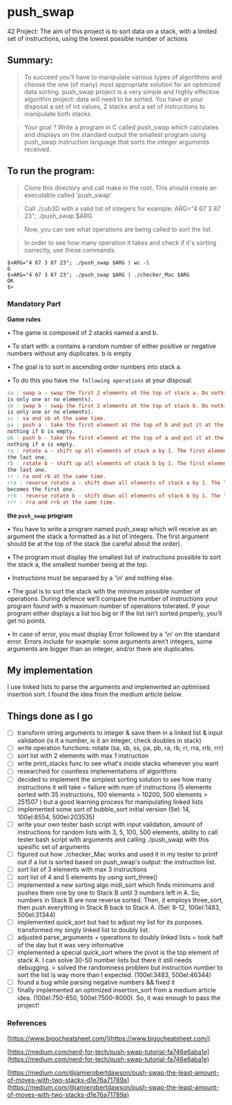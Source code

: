 # push_swap
42 Project: The aim of this project is to sort data on a stack, with a limited set of instructions, using the lowest possible number of actions

## Summary:

> To succeed you’ll have to manipulate various types of algorithms and choose the one (of many) most appropriate solution for an optimized data sorting.
push_swap project is a very simple and highly effective algorithm project: data will need to be sorted. You have at your disposal a set of int values, 2 stacks and a set of instructions to manipulate both stacks.

> Your goal ? Write a program in C called push_swap which calculates and displays on the standard output the smallest program using push_swap instruction language that sorts the integer arguments received.

## To run the program:
> Clone this directory and call make in the root. This should create an executable called 'push_swap'

> Call ./cub3D with a valid list of integers for example: ARG="4 67 3 87 23"; ./push_swap $ARG

> Now, you can see what operations are being called to sort the list.

> In order to see how many operation it takes and check if it's sorting correctly, use these commands:

```
$>ARG="4 67 3 87 23"; ./push_swap $ARG | wc -l
6
$>ARG="4 67 3 87 23"; ./push_swap $ARG | ./checker_Mac $ARG
OK
$>
```

### Mandatory Part

**Game rules**

• The game is composed of 2 stacks named a and b.

• To start with: a contains a random number of either positive or negative numbers without any duplicates. b is empty

• The goal is to sort in ascending order numbers into stack a.

• To do this you have `the following operations` at your disposal:

```makefile
sa : swap a - swap the first 2 elements at the top of stack a. Do nothing if there
is only one or no elements).
sb : swap b - swap the first 2 elements at the top of stack b. Do nothing if there
is only one or no elements).
ss : sa and sb at the same time.
pa : push a - take the first element at the top of b and put it at the top of a. Do
nothing if b is empty.
pb : push b - take the first element at the top of a and put it at the top of b. Do
nothing if a is empty.
ra : rotate a - shift up all elements of stack a by 1. The first element becomes
the last one.
rb : rotate b - shift up all elements of stack b by 1. The first element becomes
the last one.
rr : ra and rb at the same time.
rra : reverse rotate a - shift down all elements of stack a by 1. The last element
becomes the first one.
rrb : reverse rotate b - shift down all elements of stack b by 1. The last elementbecomes the first one.
rrr : rra and rrb at the same time.
```

**the `push_swap` program**

• You have to write a program named push_swap which will receive as an argument the stack a formatted as a list of integers. The first argument should be at the top of the stack (be careful about the order).

• The program must display the smallest list of instructions possible to sort the stack a, the smallest number being at the top.

• Instructions must be separaed by a ’\n’ and nothing else.

• The goal is to sort the stack with the minimum possible number of operations. During defence we’ll compare the number of instructions your program found with a maximum number of operations tolerated. If your program either displays a list
too big or if the list isn’t sorted properly, you’ll get no points.

• In case of error, you must display Error followed by a ’\n’ on the standard error. Errors include for example: some arguments aren’t integers, some arguments are bigger than an integer, and/or there are duplicates.



## My implementation

I use linked lists to parse the arguments and implemented an optimised insertion sort. I found the idea from the medium article below.

## Things done as I go

- [ ]  transform string arguments to integer & save them in a linked list & input validation (is it a number, is it an integer, check doubles in stack)
- [ ]  write operation functions: rotate (sa, sb, ss, pa, pb, ra, rb, rr, rra, rrb, rrr)
- [ ]  sort list with 2 elements with max 1 instruction
- [ ]  write print_stacks func to see what's inside stacks whenever you want
- [ ]  researched for countless implementations of algorithms
- [ ]  decided to implement the simplest sorting solution to see how many instructions it will take = failure with num of instructions (5 elements sorted with 35 instructions, 100 elements > 10200, 500 elements > 251507 ) but a good learning process for manipulating linked lists
- [ ]  implemented some sort of bubble_sort initial version (5el: 14, 100el:8554, 500el:203535)
- [ ]  write your own tester bash script with input validation, amount of instructions for random lists with 3, 5, 100, 500 elements, ability to call tester bash script with arguments and calling ./push_swap with this spesific set of arguments
- [ ]  figured out how ./checker_Mac works and used it in my tester to printf out if a list is sorted based on push_swap's output: the instruction list.
- [ ]  sort list of 3 elements with max 3 instructions
- [ ]  sort list of 4 and 5 elements by using sort_three()
- [ ]  implemented a new sorting algo midi_sort which finds minimums and pushes them one by one to Stack B until 3 numbers left in A. So, numbers in Stack B are now reverse sorted. Then, it employs three_sort, then push everything in Stack B back to Stack A. (5el: 8-12, 100el:1483, 500el:31344)
- [ ]  implemented quick_sort but had to adjust my list for its purposes. transformed my singly linked list to doubly list.
- [ ]  adjusted parse_arguments + operations to doubly linked lists = took half of the day but it was very informative
- [ ]  implemented a special quick_sort where the pivot is the top element of stack A. I can solve 30-50 number lists but there it still needs debugging. > solved the randomness problem but instruction number to sort the list is way more than I expected. (100el:3483, 500el:46344)
- [ ]  found a bug while parsing negative numbers && fixed it
- [ ]  finally implemented an optimized insertion_sort from a medium article idea. (100el:750-850, 500el:7500-8000). So, it was enough to pass the project!

### References

[https://www.bigocheatsheet.com/](https://www.bigocheatsheet.com/)

[https://medium.com/nerd-for-tech/push-swap-tutorial-fa746e6aba1e](https://medium.com/nerd-for-tech/push-swap-tutorial-fa746e6aba1e)

[https://medium.com/@jamierobertdawson/push-swap-the-least-amount-of-moves-with-two-stacks-d1e76a71789a](https://medium.com/@jamierobertdawson/push-swap-the-least-amount-of-moves-with-two-stacks-d1e76a71789a)
